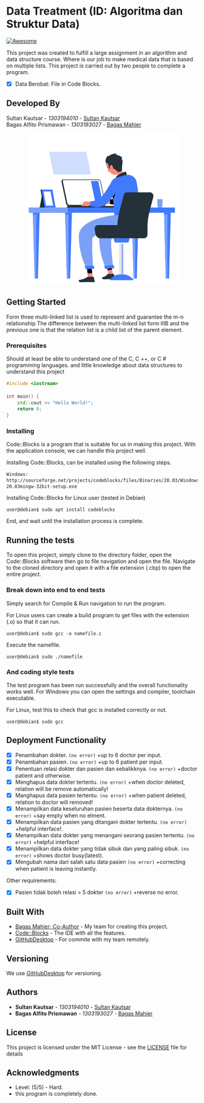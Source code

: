 # Data Treatment (ID: Algoritma dan Struktur Data)

[![Awesome](https://cdn.rawgit.com/sindresorhus/awesome/d7305f38d29fed78fa85652e3a63e154dd8e8829/media/badge.svg)](https://github.com/sindresorhus/awesome)

This project was created to fulfill a large assignment in an algorithm and data structure course. Where is our job to make medical data that is based on multiple lists. This project is carried out by two people to complete a program.

- [x] Data Berobat: File in Code Blocks.

## Developed By

Sultan Kautsar - *1303194010* - [Sultan Kautsar](https://github.com/bydzen)<br>
Bagas Alfito Prismawan - *1303193027* - [Bagas Mahier](https://github.com/BagasMahier12a)

<p align="center">
  <img weight="400px" height="400px" src="Data Berobat/img/lottie2.gif">
</p>

## Getting Started

Form three multi-linked list is used to represent and guarantee the m-n relationship The difference between the multi-linked list form IIIB and the previous one is that the relation list is a child list of the parent element.

### Prerequisites

Should at least be able to understand one of the C, C ++, or C # programming languages. and little knowledge about data structures to understand this project

```cpp
#include <iostream>

int main() {
    std::cout << "Hello World!";
    return 0;
}
```

### Installing

Code::Blocks is a program that is suitable for us in making this project. With the application console, we can handle this project well.

Installing Code::Blocks, can be installed using the following steps.

```
Windows: http://sourceforge.net/projects/codeblocks/files/Binaries/20.03/Windows/32bit/codeblocks-20.03mingw-32bit-setup.exe
```

Installing Code::Blocks for Linux user (tested in Debian)

```
user@debian$ sudo apt install codeblocks
```

End, and wait until the installation process is complete.

## Running the tests

To open this project, simply clone to the directory folder, open the Code::Blocks software then go to file navigation and open the file. Navigate to the cloned directory and open it with a file extension (.cbp) to open the entire project.

### Break down into end to end tests

Simply search for Compile & Run navigation to run the program.

For Linux users can create a build program to get files with the extension (.o) so that it can run. 

```
user@debian$ sudo gcc -o namefile.c
```

Execute the namefile.

```
user@debian$ sudo ./namefile
```

### And coding style tests

The test program has been run successfully and the overall functionality works well. For Windows you can open the settings and compiler, toolchain executable.

For Linux, test this to check that gcc is installed correctly or not.

```
user@debian$ sudo gcc
```

## Deployment Functionality

- [x] Penambahan dokter. ```(no error)``` +up to 6 doctor per input.
- [x] Penambahan pasien. ```(no error)``` +up to 6 patient per input.
- [x] Penentuan relasi dokter dan pasien dan sebalikknya. ```(no error)``` +doctor patient and otherwise.
- [x] Menghapus data dokter tertentu. ```(no error)``` +when doctor deleted, relation will be remove automatically!
- [x] Manghapus data pasien tertentu. ```(no error)``` +when patient deleted, relation to doctor will removed!
- [x] Menampilkan data keseluruhan pasien beserta data dokternya. ```(no error)``` +say empty when no elment.
- [x] Menampilkan data pasien yang ditangani dokter tertentu. ```(no error)``` +helpful interface!.
- [x] Menampilkan data dokter yang menangani seorang pasien tertentu. ```(no error)``` +helpful interface!
- [x] Menampilkan data dokter yang tidak sibuk dan yang paling sibuk. ```(no error)``` +shows doctor busy(latest).
- [x] Mengubah nama dari salah satu data pasien ```(no error)``` +correcting when patient is leaving instantly.

Other requirements:

- [x] Pasien tidak boleh relasi > 5 dokter ```(no error)``` +reverse no error.

## Built With

* [Bagas Mahier; Co-Author](https://github.com/BagasMahier12a/) - My team for creating this project.
* [Code::Blocks](http://www.codeblocks.org/home) - The IDE with all the features.
* [GitHubDesktop](https://desktop.github.com/) - For commite with my team remotely.

## Versioning

We use [GitHubDesktop](https://desktop.github.comg/) for versioning.

## Authors

* **Sultan Kautsar** - *1303194010* - [Sultan Kautsar](https://github.com/bydzen)
* **Bagas Alfito Prismawan** - *1303193027* - [Bagas Mahier](https://github.com/BagasMahier12a)

## License

This project is licensed under the MIT License - see the [LICENSE](https://github.com/bydzen/TubesMultiLinklist_ASD_DataBerobat/blob/master/LICENSE) file for details

## Acknowledgments

* Level: (5/5) - Hard.
* this program is completely done.

